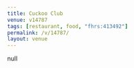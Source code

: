 ```yaml
---
title: Cuckoo Club
venue: v14787
tags: [restaurant, food, "fhrs:413492"]
permalink: /v/14787/
layout: venue
---
```

null